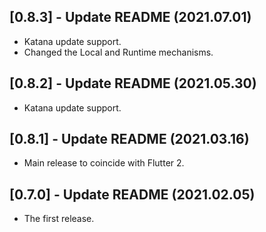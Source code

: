 ## [0.8.3] - Update README (2021.07.01)

* Katana update support.
* Changed the Local and Runtime mechanisms.

## [0.8.2] - Update README (2021.05.30)

* Katana update support.

## [0.8.1] - Update README (2021.03.16)

* Main release to coincide with Flutter 2.

## [0.7.0] - Update README (2021.02.05)

* The first release.
